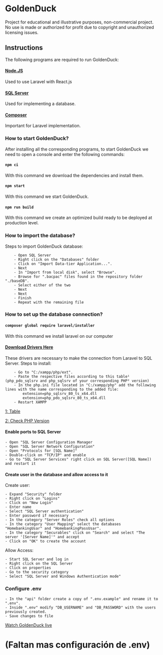 # GoldenDuck
Project for educational and illustrative purposes, non-commercial project. No use is made or authorized for profit due to copyright and unauthorized licensing issues.



## Instructions
The following programs are required to run GoldenDuck:

#### [Node.JS](https://nodejs.org/es/download/)
Used to use Laravel with React.js

#### [SQL Server](https://www.microsoft.com/en-us/sql-server/sql-server-downloads)
Used for implementing a database.

#### [Composer](https://getcomposer.org/download/)
Important for Laravel implementation.



### How to start GoldenDuck?
After installing all the corresponding programs, to start GoldenDuck we need to open a console and enter the following commands:

#### `npm ci`
With this command we download the dependencies and install them.

#### `npm start`
With this command we start GoldenDuck.

#### `npm run build`
With this command we create an optimized build ready to be deployed at production level.



### How to import the database?
Steps to import GoldenDuck database:

        - Open SQL Server
        - Right click on the "Databases" folder
        - Click on "Import Data-tier Application...".
        - Next
        - In "Import from local disk", select "Browse".
        - Browse for ".bacpac" files found in the repository folder "./baseDB".
        - Select either of the two
        - Next
        - Next
        - Finish
        - Repeat with the remaining file



### How to set up the database connection?

#### `composer global require laravel/installer`
With this command we install laravel on our computer

#### [Download Drivers Here](https://learn.microsoft.com/en-us/sql/connect/php/download-drivers-php-sql-server?view=sql-server-ver15)
These drivers are necessary to make the connection from Laravel to SQL Server.
Steps to install:

        - Go to "C:/xampp/php/ext".
        - Paste the respective files according to this table¹ (php_pdo_sqlsrv and php_sqlsrv of your corresponding PHP² version)
        - In the php.ini file located in "C:/xampp/php" add the following lines with the name corresponding to the added file:
            extension=php_sqlsrv_80_ts_x64.dll
            extension=php_pdo_sqlsrv_80_ts_x64.dll
        - Restart XAMPP

[1: Table](https://i.stack.imgur.com/wgHTf.png)

[2: Check PHP Version](http://localhost/dashboard/phpinfo.php)

#### Enable ports to SQL Server
    - Open "SQL Server Configuration Manager
    - Open "SQL Server Network Configuration"
    - Open "Protocols for [SQL Name]"
    - Double-click on "TCP/IP" and enable
    - Go to "SQL Server Services" right click on SQL Server([SQL Name]) and restart it

#### Create user in the database and allow access to it
Create user:

    - Expand "Security" folder
    - Right click on "Logins"
    - Click on "New Login"
    - Enter name
    - Select "SQL Server authentication"
    - Enter password if necessary
    - In the category "Server Roles" check all options
    - In the category "User Mapping" select the databases "HomebankingUsar" and "HomebankingPassUsar".
    - In the category "Securables" click on "Search" and select "The server '[Server Name]'" and accept
    - Click on "OK" to create the account

Allow Access:

    - Start SQL Server and log in
    - Right click on the SQL Server
    - Click on properties
    - Go to the security category
    - Select "SQL Server and Windows Authentication mode"



### Configure .env
    - In the "api" folder create a copy of ".env.example" and rename it to ".env".
    - Inside ".env" modify "DB_USERNAME" and "DB_PASSWORD" with the users previously created.
    - Save changes to file

[Watch GoldenDuck live](https://beta-goldenduck.netlify.app/)

# (Faltan mas configuración de .env)
